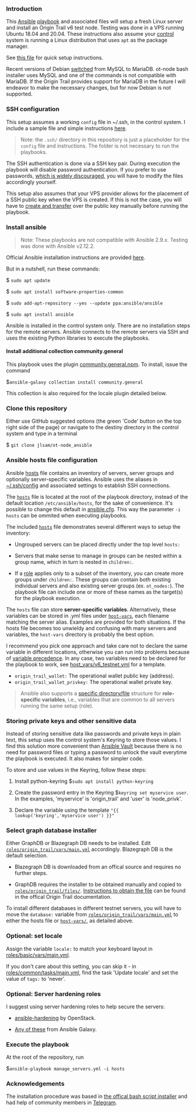 ### Introduction

This [Ansible](https://www.ansible.com/) [playbook](https://docs.ansible.com/ansible/latest/user_guide/playbooks_intro.html) and associated files will setup a fresh Linux server and install an Origin Trail v6 test node. Testing was done in a VPS running Ubuntu 18.04 and 20.04. These instructions also assume your [control](https://docs.ansible.com/ansible/latest/network/getting_started/basic_concepts.html#control-node) system is running a Linux distribution that uses `apt` as the package manager.

See [this file](quick-instructions.md) for quick setup instructions.

Recent versions of Debian [switched](https://wiki.debian.org/MySql) from MySQL to MariaDB. ot-node bash installer uses MySQL and one of the commands is not compatible with MariaDB. If the Origin Trail provides support for MariaDB in the future I will endeavor to make the necessary changes, but for now Debian is not supported.

### SSH configuration
This setup assumes a working `config` file in ~/.ssh, in the control system. I include a sample file and simple instructions [here](.ssh/).

>Note: the `.ssh/` directory in this repository is just a placeholder for the `config` file and instructions. The folder is not necessary to run the playbooks.

The SSH authentication is done via a SSH key pair. During execution the playbook will disable password authentication. If you prefer to use passwords, [which is widely discouraged](https://sectigo.com/resource-library/what-is-an-ssh-key#:~:text=An%20SSH%20key%20is%20a,and%20scalable%20method%20of%20authentication.), you will have to modify the files accordingly yourself.

This setup also assumes that your VPS provider allows for the placement of a SSH public key when the VPS is created. If this is not the case, you will have to [create and transfer](https://www.digitalocean.com/community/tutorials/how-to-set-up-ssh-keys-on-ubuntu-20-04) over the public key manually before running the playbook.

### Install ansible
> Note: These playbooks are not compatible with Ansible 2.9.x. Testing was done with Ansible v2.12.2.

Official Ansible installation instructions are provided [here](https://docs.ansible.com/ansible/latest/installation_guide/intro_installation.html).

But in a nutshell, run these commands:

 $ `sudo apt update`

 $ `sudo apt install software-properties-common`

 $ `sudo add-apt-repository --yes --update ppa:ansible/ansible`

 $ `sudo apt install ansible`

Ansible is installed in the control system only. There are no installation steps for the remote servers. Ansible connects to the remote servers via SSH and uses the existing Python libraries to execute the playbooks.

#### Install additional collection community.general

This playbook uses the plugin [community.general.npm](https://docs.ansible.com/ansible/latest/collections/community/general/npm_module.html). To install, issue the command

  $`ansible-galaxy collection install community.general`

This collection is also required for the locale plugin detailed below.

### Clone this repository

Either use GitHub suggested options (the green 'Code' button on the top right side of the page) or navigate to the destiny directory in the control system and type in a terminal

  $ `git clone jlsam/ot-node_ansible`

### Ansible hosts file configuration

Ansible [hosts](https://docs.ansible.com/ansible/latest/user_guide/intro_inventory.html) file contains an inventory of servers, server groups and optionally server-specific variables. Ansible uses the aliases in [~/.ssh/config](.ssh/config) and associated settings to establish SSH connections.

The [`hosts`](hosts) file is located at the root of the playbook directory, instead of the default location `/etc/ansible/hosts`, for the sake of convenience. It's possible to change this default in [ansible.cfg](https://docs.ansible.com/ansible/latest/reference_appendices/config.html#default-host-list). This way the parameter `-i hosts` can be ommited when executing playbooks.

The included [`hosts`](hosts) file demonstrates several different ways to setup the inventory:

- Ungrouped servers can be placed directly under the top level `hosts:`

- Servers that make sense to manage in groups can be nested within a group name, which in turn is nested in `children:`.

- If a [role](https://docs.ansible.com/ansible/latest/user_guide/playbooks_reuse_roles.html) applies only to a subset of the inventory, you can create more groups under `children:`. These groups can contain both existing individual servers and also existing server groups (ex. `ot_nodes:`). The playbook file can include one or more of these names as the target(s) for the playbook execution.

The `hosts` file can store **server-specific variables**. Alternatively, these variables can be stored in .yml files under [`host-vars`](host-vars/), each filename matching the server alias. Examples are provided for both situations. If the hosts file becomes too unwieldy and confusing with many servers and variables, the `host-vars` directory is probably the best option.

I recommend you pick one approach and take care not to declare the same variable in different locations, otherwise you can run into problems because of [variable precedence](https://docs.ansible.com/ansible/latest/user_guide/playbooks_variables.html#variable-precedence-where-should-i-put-a-variable). In any case, two variables need to be declared for the playbook to work, see [host_vars/v6_testnet.yml](host_vars/v6_testnet.yml) for a template.

- `origin_trail_wallet:` The operational wallet public key (address).
- `origin_trail_wallet_privkey:` The operational wallet private key.

>Ansible also supports a [specific directory/file](roles/origin_trail/vars/) structure for **role-specific variables**, i.e., variables that are common to all servers running the same setup (role).

### Storing private keys and other sensitive data

Instead of storing sensitive data like passwords and private keys in plain text, this setup uses the control system's Keyring to store those values. I find this solution more convenient than [Ansible Vault](https://docs.ansible.com/ansible/2.9/user_guide/vault.html#encrypt-string-for-use-in-yaml) because there is no need for password files or typing a password to unlock the vault everytime the playbook is executed. It also makes for simpler code.

To store and use values in the Keyring, follow these steps:
1. Install python-keyring $`sudo apt install python-keyring`

2. Create the password entry in the Keyring $`keyring set myservice user`. In the examples, 'myservice' is 'origin_trail' and 'user' is 'node_privk'.

3. Declare the variable using the template `"{{ lookup('keyring','myservice user') }}"`

### Select graph database installer

Either GraphDB or Blazegraph DB needs to be installed. Edit [`roles/origin_trail/vars/main.yml`](roles/origin_trail/vars/main.yml) accordingly. Blazegraph DB is the default selection.

- Blazegraph DB is downloaded from an offical source and requires no further steps.

- GraphDB requires the installer to be obtained manually and copied to [`roles/origin_trail/files/`](roles/origin_trail/files). [Instructions to obtain the file](https://docs.origintrail.io/dkg-v6-beta/testnet-node-setup-instructions/setup-instructions-dockerless) can be found in the offical Origin Trail documentation.

To install different databases in different testnet servers, you will have to move the `database:` variable from [`roles/origin_trail/vars/main.yml`](roles/origin_trail/vars/main.yml) to either the hosts file or [`host-vars/`](host-vars/), as detailed above.

### Optional: set locale

Assign the variable `locale:` to match your keyboard layout in [roles/basic/vars/main.yml](roles/basic/vars/main.yml).

If you don't care about this setting, you can skip it - in [roles/common/tasks/main.yml](roles/common/tasks/main.yml), find the task 'Update locale' and set the value of `tags:` to 'never'.

### Optional: Server hardening roles

I suggest using server hardening roles to help secure the servers:

- [ansible-hardening](https://docs.openstack.org/ansible-hardening/latest/getting-started.html) by OpenStack.

- [Any of these](https://galaxy.ansible.com/search?keywords=os-hardening&deprecated=false&order_by=-relevance) from Ansible Galaxy.

### Execute the playbook

At the root of the repository, run

  $`ansible-playbook manage_servers.yml -i hosts`

### Acknowledgements

The installation procedure was based in [the offical bash script installer](https://github.com/OriginTrail/ot-node/blob/v6/develop/installer/installer.sh) and had help of community members in [Telegram](https://t.me/otnodegroup).
